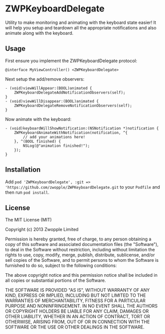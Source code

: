 # ZWPKeyboardDelegate

Utility to make monitoring and animating with the keyboard state easier! It will help you setup and teardown all the appropriate notifications and also animate along with the keyboard.

## Usage

First ensure you implement the ZWPKeyboardDelegate protocol:

```objc
@interface MyViewController() <ZWPKeyboardDelegate>
```

Next setup the add/remove observers:

```objc
- (void)viewWillAppear:(BOOL)animated {
    ZWPKeyboardDelegateAddNotificationObservers(self);
}
- (void)viewWillDisappear:(BOOL)animated {
    ZWPKeyboardDelegateRemoveNotificationObservers(self);
}
```

Now animate with the keyboard:

```objc
- (void)keyboardWillShowNotification:(NSNotification *)notification {
    ZWPKeyboardAnimateWithNotification(notification, ^{
        // add your animations here!
    }, ^(BOOL finished) {
        NSLog(@"animation finished!");
    });
}
```

## Installation

Add `pod 'ZWPKeyboardDelegate', :git => 'https://github.com/zwopple/ZWPKeyboardDelegate.git` to your `Podfile` and then run `pod install`.

## License

The MIT License (MIT)

Copyright (c) 2013 Zwopple Limited

Permission is hereby granted, free of charge, to any person obtaining a copy of
this software and associated documentation files (the "Software"), to deal in
the Software without restriction, including without limitation the rights to
use, copy, modify, merge, publish, distribute, sublicense, and/or sell copies of
the Software, and to permit persons to whom the Software is furnished to do so,
subject to the following conditions:

The above copyright notice and this permission notice shall be included in all
copies or substantial portions of the Software.

THE SOFTWARE IS PROVIDED "AS IS", WITHOUT WARRANTY OF ANY KIND, EXPRESS OR
IMPLIED, INCLUDING BUT NOT LIMITED TO THE WARRANTIES OF MERCHANTABILITY, FITNESS
FOR A PARTICULAR PURPOSE AND NONINFRINGEMENT. IN NO EVENT SHALL THE AUTHORS OR
COPYRIGHT HOLDERS BE LIABLE FOR ANY CLAIM, DAMAGES OR OTHER LIABILITY, WHETHER
IN AN ACTION OF CONTRACT, TORT OR OTHERWISE, ARISING FROM, OUT OF OR IN
CONNECTION WITH THE SOFTWARE OR THE USE OR OTHER DEALINGS IN THE SOFTWARE.